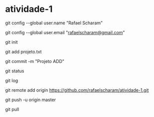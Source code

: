 # atividade-1

git config --global user.name "Rafael Scharam"

git config --global user.email "rafaelscharam@gmail.com"

git init

git add projeto.txt

git commit -m "Projeto ADD"

git status 

git log

git remote add origin https://github.com/rafaelscharam/atividade-1.git

git push -u origin master

git pull
